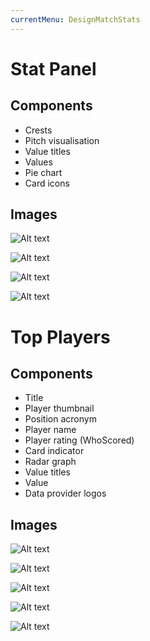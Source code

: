 ```yaml
---
currentMenu: DesignMatchStats
---
```

Stat Panel
============

Components
-------------
* Crests
* Pitch visualisation
* Value titles
* Values
* Pie chart
* Card icons


Images
-------------
![Alt text](M142_MatchStats_320.png)

![Alt text](M142_MatchStats_640.png)

![Alt text](M142_MatchStats_1004.png)

![Alt text](M142_Match_Stats.png)


Top Players
============

Components
-------------
* Title
* Player thumbnail
* Position acronym
* Player name
* Player rating (WhoScored)
* Card indicator
* Radar graph
* Value titles
* Value
* Data provider logos


Images
-------------
![Alt text](M142_MatchStats_Open_320.png)

![Alt text](M142_MatchStats_Open_1004.png)

![Alt text](M142_MatchStats_Players_1004.png)

![Alt text](M142_MatchStats_PlayersOpen_1004.png)

![Alt text](M142_MatchStats_Players_Open2_1004.png)